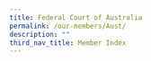 ```yaml
---
title: Federal Court of Australia
permalink: /our-members/Aust/
description: ""
third_nav_title: Member Index
---
```




